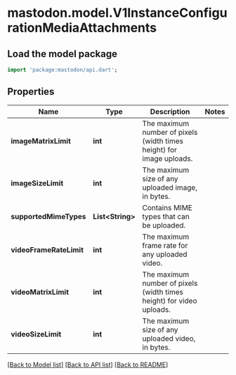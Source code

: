# mastodon.model.V1InstanceConfigurationMediaAttachments

## Load the model package
```dart
import 'package:mastodon/api.dart';
```

## Properties
Name | Type | Description | Notes
------------ | ------------- | ------------- | -------------
**imageMatrixLimit** | **int** | The maximum number of pixels (width times height) for image uploads. | 
**imageSizeLimit** | **int** | The maximum size of any uploaded image, in bytes. | 
**supportedMimeTypes** | **List&lt;String&gt;** | Contains MIME types that can be uploaded. | 
**videoFrameRateLimit** | **int** | The maximum frame rate for any uploaded video. | 
**videoMatrixLimit** | **int** | The maximum number of pixels (width times height) for video uploads. | 
**videoSizeLimit** | **int** | The maximum size of any uploaded video, in bytes. | 

[[Back to Model list]](../README.md#documentation-for-models) [[Back to API list]](../README.md#documentation-for-api-endpoints) [[Back to README]](../README.md)


